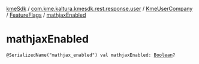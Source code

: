 [kmeSdk](../../../index.md) / [com.kme.kaltura.kmesdk.rest.response.user](../../index.md) / [KmeUserCompany](../index.md) / [FeatureFlags](index.md) / [mathjaxEnabled](./mathjax-enabled.md)

# mathjaxEnabled

`@SerializedName("mathjax_enabled") val mathjaxEnabled: `[`Boolean`](https://kotlinlang.org/api/latest/jvm/stdlib/kotlin/-boolean/index.html)`?`